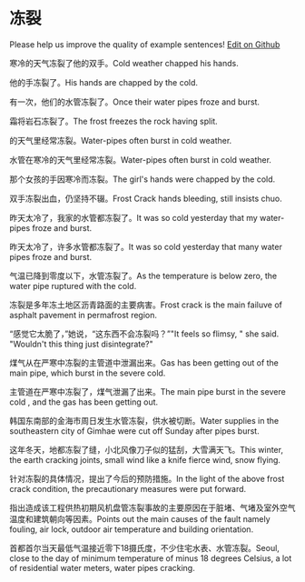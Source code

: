 # 冻裂

Please help us improve the quality of example sentences! [Edit on Github](https://github.com/jiyushe/jiyu-example-sentence-source/blob/main/chinese/donglie.md)

<p><span class="chinese">寒冷的天气冻裂了他的双手。</span><span class="english">Cold weather chapped his hands.</span></p>

<p><span class="chinese">他的手冻裂了。</span><span class="english">His hands are chapped by the cold.</span></p>

<p><span class="chinese">有一次，他们的水管冻裂了。</span><span class="english">Once their water pipes froze and burst.</span></p>

<p><span class="chinese">霜将岩石冻裂了。</span><span class="english">The frost freezes the rock having split.</span></p>

<p><span class="chinese">的天气里经常冻裂。</span><span class="english">Water-pipes often burst in cold weather.</span></p>

<p><span class="chinese">水管在寒冷的天气里经常冻裂。</span><span class="english">Water-pipes often burst in cold weather.</span></p>

<p><span class="chinese">那个女孩的手因寒冷而冻裂。</span><span class="english">The girl's hands were chapped by the cold.</span></p>

<p><span class="chinese">双手冻裂出血，仍坚持不辍。</span><span class="english">Frost Crack hands bleeding, still insists chuo.</span></p>

<p><span class="chinese">昨天太冷了，我家的水管都冻裂了。</span><span class="english">It was so cold yesterday that my water-pipes froze and burst.</span></p>

<p><span class="chinese">昨天太冷了，许多水管都冻裂了。</span><span class="english">It was so cold yesterday that many water pipes froze and burst.</span></p>

<p><span class="chinese">气温已降到零度以下，水管冻裂了。</span><span class="english">As the temperature is below zero, the water pipe ruptured with the cold.</span></p>

<p><span class="chinese">冻裂是多年冻土地区沥青路面的主要病害。</span><span class="english">Frost crack is the main failuve of asphalt pavement in permafrost region.</span></p>

<p><span class="chinese">“感觉它太脆了，”她说，“这东西不会冻裂吗？”</span><span class="english">"It feels so flimsy, " she said. "Wouldn't this thing just disintegrate?"</span></p>

<p><span class="chinese">煤气从在严寒中冻裂的主管道中泄漏出来。</span><span class="english">Gas has been getting out of the main pipe, which burst in the severe cold.</span></p>

<p><span class="chinese">主管道在严寒中冻裂了，煤气泄漏了出来。</span><span class="english">The main pipe burst in the severe cold , and the gas has been getting out.</span></p>

<p><span class="chinese">韩国东南部的金海市周日发生水管冻裂，供水被切断。</span><span class="english">Water supplies in the southeastern city of Gimhae were cut off Sunday after pipes burst.</span></p>

<p><span class="chinese">这年冬天，地都冻裂了缝，小北风像刀子似的猛刮，大雪满天飞。</span><span class="english">This winter, the earth cracking joints, small wind like a knife fierce wind, snow flying.</span></p>

<p><span class="chinese">针对冻裂的具体情况，提出了今后的预防措施。</span><span class="english">In the light of the above frost crack condition, the precautionary measures were put forward.</span></p>

<p><span class="chinese">指出造成该工程供热初期风机盘管冻裂事故的主要原因在于脏堵、气堵及室外空气温度和建筑朝向等因素。</span><span class="english">Points out the main causes of the fault namely fouling, air lock, outdoor air temperature and building orientation.</span></p>

<p><span class="chinese">首都首尔当天最低气温接近零下18摄氏度，不少住宅水表、水管冻裂。</span><span class="english">Seoul, close to the day of minimum temperature of minus 18 degrees Celsius, a lot of residential water meters, water pipes cracking.</span></p>

